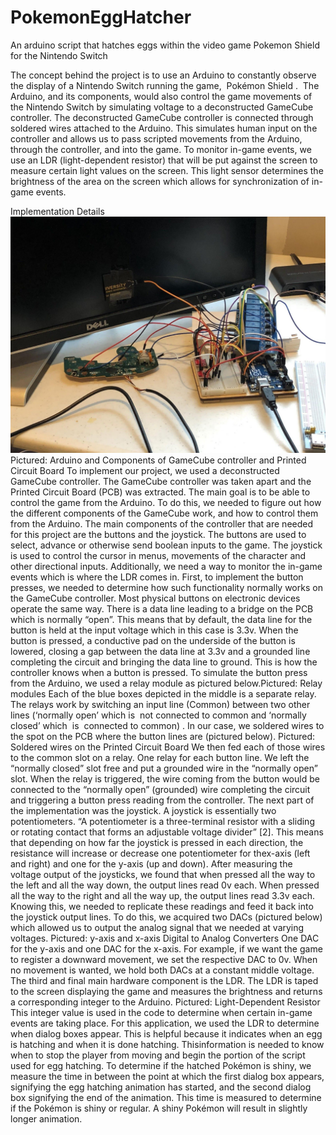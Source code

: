 # PokemonEggHatcher
An arduino script that hatches eggs within the video game Pokemon Shield for the Nintendo Switch

The concept behind the project is to use an Arduino to constantly observe the display of a
Nintendo Switch running the game, ​ Pokémon Shield . ​ The Arduino, and its components, would
also control the game movements of the Nintendo Switch by simulating voltage to a
deconstructed GameCube controller. The deconstructed GameCube controller is connected
through soldered wires attached to the Arduino. This simulates human input on the controller and
allows us to pass scripted movements from the Arduino, through the controller, and into the
game. To monitor in-game events, we use an LDR (light-dependent resistor) that will be put
against the screen to measure certain light values on the screen. This light sensor determines the
brightness of the area on the screen which allows for synchronization of in-game events.

Implementation Details
![Image of Yaktocat](./images/1.png)
Pictured: Arduino and Components of GameCube controller and Printed Circuit Board
To implement our project, we used a deconstructed GameCube controller. The
GameCube controller was taken apart and the Printed Circuit Board (PCB) was extracted. The
main goal is to be able to control the game from the Arduino. To do this, we needed to figure out
how the different components of the GameCube work, and how to control them from the
Arduino. The main components of the controller that are needed for this project are the buttons
and the joystick. The buttons are used to select, advance or otherwise send boolean inputs to the
game. The joystick is used to control the cursor in menus, movements of the character and other
directional inputs. Additionally, we need a way to monitor the in-game events which is where the
LDR comes in.
First, to implement the button presses, we needed to determine how such functionality
normally works on the GameCube controller. Most physical buttons on electronic devices
operate the same way. There is a data line leading to a bridge on the PCB which is normally
“open”. This means that by default, the data line for the button is held at the input voltage which
in this case is 3.3v. When the button is pressed, a conductive pad on the underside of the button
is lowered, closing a gap between the data line at 3.3v and a grounded line completing the circuit
and bringing the data line to ground. This is how the controller knows when a button is pressed.
To simulate the button press from the Arduino, we used a relay module as pictured below.Pictured: Relay modules
Each of the blue boxes depicted in the middle is a separate relay. The relays work by
switching an input line (Common) between two other lines (‘normally open’ which is ​ not
connected to common and ‘normally closed’ which ​ is ​ connected to common) . In our case, we
soldered wires to the spot on the PCB where the button lines are (pictured below).
Pictured: Soldered wires on the Printed Circuit Board
We then fed each of those wires to the common slot on a relay. One relay for each button
line. We left the “normally closed” slot free and put a grounded wire in the “normally open” slot.
When the relay is triggered, the wire coming from the button would be connected to the
“normally open” (grounded) wire completing the circuit and triggering a button press reading
from the controller.
The next part of the implementation was the joystick. A joystick is essentially two
potentiometers. “A potentiometer is a three-terminal resistor with a sliding or rotating contact
that forms an adjustable voltage divider” [2]. This means that depending on how far the joystick
is pressed in each direction, the resistance will increase or decrease one potentiometer for thex-axis (left and right) and one for the y-axis (up and down). After measuring the voltage output
of the joysticks, we found that when pressed all the way to the left and all the way down, the
output lines read 0v each. When pressed all the way to the right and all the way up, the output
lines read 3.3v each. Knowing this, we needed to replicate these readings and feed it back into
the joystick output lines. To do this, we acquired two DACs (pictured below) which allowed us
to output the analog signal that we needed at varying voltages.
Pictured: y-axis and x-axis Digital to Analog Converters
One DAC for the y-axis and one DAC for the x-axis. For example, if we want the game
to register a downward movement, we set the respective DAC to 0v. When no movement is
wanted, we hold both DACs at a constant middle voltage.
The third and final main hardware component is the LDR. The LDR is taped to the screen
displaying the game and measures the brightness and returns a corresponding integer to the
Arduino.
Pictured: Light-Dependent Resistor
This integer value is used in the code to determine when certain in-game events are
taking place. For this application, we used the LDR to determine when dialog boxes appear. This
is helpful because it indicates when an egg is hatching and when it is done hatching. Thisinformation is needed to know when to stop the player from moving and begin the portion of the
script used for egg hatching. To determine if the hatched Pokémon is shiny, we measure the time
in between the point at which the first dialog box appears, signifying the egg hatching animation
has started, and the second dialog box signifying the end of the animation. This time is measured
to determine if the Pokémon is shiny or regular. A shiny Pokémon will result in slightly longer
animation.
